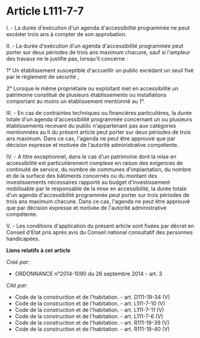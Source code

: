 # Article L111-7-7

I. - La durée d'exécution d'un agenda d'accessibilité programmée ne peut excéder trois ans à compter de son approbation.

II. - La durée d'exécution d'un agenda d'accessibilité programmée peut porter sur deux périodes de trois ans maximum chacune,
sauf si l'ampleur des travaux ne le justifie pas, lorsqu'il concerne :

1° Un établissement susceptible d'accueillir un public excédant un seuil fixé par le règlement de sécurité ;

2° Lorsque le même propriétaire ou exploitant met en accessibilité un patrimoine constitué de plusieurs établissements ou
installations comportant au moins un établissement mentionné au 1°.

III. - En cas de contraintes techniques ou financières particulières, la durée totale d'un agenda d'accessibilité programmée
concernant un ou plusieurs établissements recevant du public n'appartenant pas aux catégories mentionnées au II du présent
article peut porter sur deux périodes de trois ans maximum. Dans ce cas, l'agenda ne peut être approuvé que par décision
expresse et motivée de l'autorité administrative compétente.

IV. - A titre exceptionnel, dans le cas d'un patrimoine dont la mise en accessibilité est particulièrement complexe en raison
des exigences de continuité de service, du nombre de communes d'implantation, du nombre et de la surface des bâtiments
concernés ou du montant des investissements nécessaires rapporté au budget d'investissement mobilisable par le responsable de
la mise en accessibilité, la durée totale d'un agenda d'accessibilité programmée peut porter sur trois périodes de trois ans
maximum chacune. Dans ce cas, l'agenda ne peut être approuvé que par décision expresse et motivée de l'autorité
administrative compétente.

V. - Les conditions d'application du présent article sont fixées par décret en Conseil d'Etat pris après avis du Conseil
national consultatif des personnes handicapées.

**Liens relatifs à cet article**

_Créé par_:

  - ORDONNANCE n°2014-1090 du 26 septembre 2014 - art. 3

_Cité par_:

  - Code de la construction et de l'habitation. - art. D111-19-34 (V)
  - Code de la construction et de l'habitation. - art. L111-7-10 (V)
  - Code de la construction et de l'habitation. - art. L111-7-11 (V)
  - Code de la construction et de l'habitation. - art. L111-7-6 (V)
  - Code de la construction et de l'habitation. - art. R111-19-39 (V)
  - Code de la construction et de l'habitation. - art. R111-19-40 (V)
